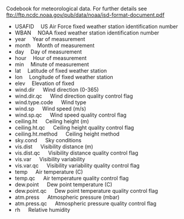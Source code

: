 Codebook for meteorological data. For further details see ftp://ftp.ncdc.noaa.gov/pub/data/noaa/isd-format-document.pdf

* USAFID        &emsp;US Air Force fixed weather station identification number           
* WBAN          &emsp;NOAA fixed weather station identification number
* year          &emsp;Year of measurement
* month         &emsp;Month of measurement
* day           &emsp;Day of measurement
* hour          &emsp;Hour of measurement     
* min           &emsp;Minute of measurement
* lat           &emsp;Latitude of fixed weather station   
* lon           &emsp;Longitude of fixed weather station       
* elev          &emsp;Elevation of fixed        
* wind.dir      &emsp; Wind direction (0-365)
* wind.dir.qc   &emsp; Wind direction quality control flag  
* wind.type.code  &emsp;  Wind type
* wind.sp       &emsp; Wind speed (m/s)
* wind.sp.qc    &emsp; Wind speed quality control flag
* ceiling.ht    &emsp; Ceiling height (m)
* ceiling.ht.qc &emsp; Ceiling height quality control flag
* ceiling.ht.method &emsp; Ceiling height method
* sky.cond      &emsp; Sky conditions
* vis.dist      &emsp; Visibility distance (m)
* vis.dist.qc     &emsp; Visibility distance quality control flag
* vis.var         &emsp; Visibility variability 
* vis.var.qc      &emsp; Visibility variability quality control flag
* temp            &emsp; Air temperature (C)
* temp.qc         &emsp; Air temperature quality control flag
* dew.point       &emsp; Dew point temperature (C)
* dew.point.qc    &emsp; Dew point temperature quality control flag
* atm.press       &emsp; Atmospheric pressure (mbar)
* atm.press.qc    &emsp; Atmospheric pressure quality control flag
* rh              &emsp; Relative humidity
